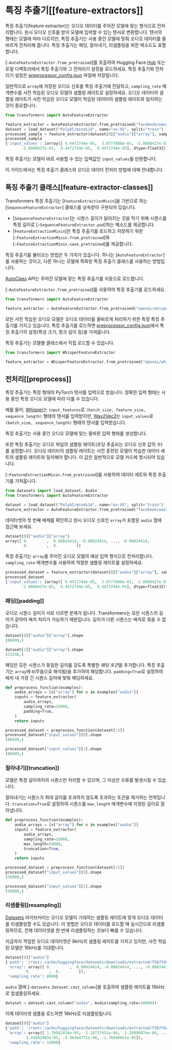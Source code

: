 <!--Copyright 2024 The HuggingFace Team. All rights reserved.

Licensed under the Apache License, Version 2.0 (the "License"); you may not use this file except in compliance with
the License. You may obtain a copy of the License at

http://www.apache.org/licenses/LICENSE-2.0

Unless required by applicable law or agreed to in writing, software distributed under the License is distributed on
an "AS IS" BASIS, WITHOUT WARRANTIES OR CONDITIONS OF ANY KIND, either express or implied. See the License for the
specific language governing permissions and limitations under the License.

⚠️ Note that this file is in Markdown but contain specific syntax for our doc-builder (similar to MDX) that may not be
rendered properly in your Markdown viewer.

-->

# 특징 추출기[[feature-extractors]]

특징 추출기(feature extractor)는 오디오 데이터를 주어진 모델에 맞는 형식으로 전처리합니다. 원시 오디오 신호를 받아 모델에 입력할 수 있는 텐서로 변환합니다. 텐서의 형태는 모델에 따라 다르지만, 특징 추출기는 사용 중인 모델에 맞춰 오디오 데이터를 올바르게 전처리해 줍니다. 특징 추출기는 패딩, 잘라내기, 리샘플링을 위한 메소드도 포함합니다.

[`~AutoFeatureExtractor.from_pretrained`]를 호출하여 Hugging Face [Hub](https://hf.co/models) 또는 로컬 디렉토리에서 특징 추출기와 그 전처리기 설정을 로드하세요. 특징 추출기와 전처리기 설정은 [preprocessor_config.json](https://hf.co/openai/whisper-tiny/blob/main/preprocessor_config.json) 파일에 저장됩니다.

일반적으로 `array`에 저장된 오디오 신호를 특징 추출기에 전달하고, `sampling_rate` 매개변수를 사전 학습된 오디오 모델의 샘플링 레이트로 설정하세요. 오디오 데이터의 샘플링 레이트가 사전 학습된 오디오 모델이 학습된 데이터의 샘플링 레이트와 일치하는 것이 중요합니다.

```py
from transformers import AutoFeatureExtractor

feature_extractor = AutoFeatureExtractor.from_pretrained("facebook/wav2vec2-base")
dataset = load_dataset("PolyAI/minds14", name="en-US", split="train")
processed_sample = feature_extractor(dataset[0]["audio"]["array"], sampling_rate=16000)
processed_sample
{'input_values': [array([ 9.4472744e-05,  3.0777880e-03, -2.8888427e-03, ...,
       -2.8888427e-03,  9.4472744e-05,  9.4472744e-05], dtype=float32)]}
```

특징 추출기는 모델이 바로 사용할 수 있는 입력값인 `input_values`를 반환합니다.

이 가이드에서는 특징 추출기 클래스와 오디오 데이터 전처리 방법에 대해 안내합니다.

## 특징 추출기 클래스[[feature-extractor-classes]]

Transformers 특징 추출기는 [`FeatureExtractionMixin`]을 기반으로 하는 [`SequenceFeatureExtractor`] 클래스를 상속받아 구현되어 있습니다.

- [`SequenceFeatureExtractor`]는 시퀀스 길이가 달라지는 것을 막기 위해 시퀀스를 특정 길이로 [`~SequenceFeatureExtractor.pad`]하는 메소드를 제공합니다.
- [`FeatureExtractionMixin`]은 특징 추출기를 로드하고 저장하기 위한 [`~FeatureExtractionMixin.from_pretrained`]와 [`~FeatureExtractionMixin.save_pretrained`]를 제공합니다.

특징 추출기를 불러오는 방법은 두 가지가 있습니다. 하나는 [`AutoFeatureExtractor`]를 사용하는 것이고, 다른 하나는 모델에 특화된 특징 추출기 클래스를 사용하는 방법입니다.

<hfoptions id="feature-extractor-classes">
<hfoption id="AutoFeatureExtractor">

[AutoClass](./model_doc/auto) API는 주어진 모델에 맞는 특징 추출기를 자동으로 로드합니다.

[`~AutoFeatureExtractor.from_pretrained`]를 사용하여 특징 추출기를 로드하세요.

```py
from transformers import AutoFeatureExtractor

feature_extractor = AutoFeatureExtractor.from_pretrained("openai/whisper-tiny")
```

</hfoption>
<hfoption id="model-specific feature extractor">

모든 사전 학습된 오디오 모델은 오디오 데이터를 올바르게 처리하기 위한 특정 특징 추출기를 가지고 있습니다. 특징 추출기를 로드하면 [preprocessor_config.json](https://hf.co/openai/whisper-tiny/blob/main/preprocessor_config.json)에서 특징 추출기의 설정(특성 크기, 청크 길이 등)을 가져옵니다.

특징 추출기는 모델별 클래스에서 직접 로드할 수 있습니다.

```py
from transformers import WhisperFeatureExtractor

feature_extractor = WhisperFeatureExtractor.from_pretrained("openai/whisper-tiny")
```

</hfoption>
</hfoptions>

## 전처리[[preprocess]]

특징 추출기는 특정 형태의 PyTorch 텐서를 입력으로 받습니다. 정확한 입력 형태는 사용 중인 특정 오디오 모델에 따라 다를 수 있습니다.

예를 들어, [Whisper](https://huggingface.co/docs/transformers/model_doc/whisper)는 `input_features`로 `(batch_size, feature_size, sequence_length)` 형태의 텐서를 입력받지만, [Wav2Vec2](https://hf.co/docs/transformers/model_doc/wav2vec2)는 `input_values`로 `(batch_size, sequence_length)` 형태의 텐서를 입력받습니다.

특징 추출기는 사용 중인 오디오 모델에 맞는 올바른 입력 형태를 생성합니다.

또한 특징 추출기는 오디오 파일의 샘플링 레이트(초당 추출되는 오디오 신호 값의 수)를 설정합니다. 오디오 데이터의 샘플링 레이트는 사전 훈련된 모델이 학습한 데이터 세트의 샘플링 레이트와 일치해야 합니다. 이 값은 일반적으로 모델 카드에 명시되어 있습니다.

[`~FeatureExtractionMixin.from_pretrained`]를 사용하여 데이터 세트와 특징 추출기를 가져옵니다.

```py
from datasets import load_dataset, Audio
from transformers import AutoFeatureExtractor

dataset = load_dataset("PolyAI/minds14", name="en-US", split="train")
feature_extractor = AutoFeatureExtractor.from_pretrained("facebook/wav2vec2-base")
```

데이터셋의 첫 번째 예제를 확인하고 원시 오디오 신호인 `array`가 포함된 `audio` 열에 접근해 보세요.

```py
dataset[0]["audio"]["array"]
array([ 0.        ,  0.00024414, -0.00024414, ..., -0.00024414,
        0.        ,  0.        ])
```

특징 추출기는 `array`를 주어진 오디오 모델의 예상 입력 형식으로 전처리합니다. `sampling_rate` 매개변수를 사용하여 적절한 샘플링 레이트를 설정하세요.

```py
processed_dataset = feature_extractor(dataset[0]["audio"]["array"], sampling_rate=16000)
processed_dataset
{'input_values': [array([ 9.4472744e-05,  3.0777880e-03, -2.8888427e-03, ...,
       -2.8888427e-03,  9.4472744e-05,  9.4472744e-05], dtype=float32)]}
```

### 패딩[[padding]]

오디오 시퀀스 길이가 서로 다르면 문제가 됩니다. Transformers는 모든 시퀀스의 길이가 같아야 배치 처리가 가능하기 때문입니다. 길이가 다른 시퀀스는 배치로 묶을 수 없습니다.

```py
dataset[0]["audio"]["array"].shape
(86699,)

dataset[1]["audio"]["array"].shape
(53248,)
```

패딩은 모든 시퀀스가 동일한 길이를 갖도록 특별한 *패딩 토큰*을 추가합니다. 특징 추출기는 `array`에 `0`(무음으로 해석됨)을 추가하여 패딩합니다. `padding=True`로 설정하여 배치 내 가장 긴 시퀀스 길이에 맞춰 패딩하세요.

```py
def preprocess_function(examples):
    audio_arrays = [x["array"] for x in examples["audio"]]
    inputs = feature_extractor(
        audio_arrays,
        sampling_rate=16000,
        padding=True,
    )
    return inputs

processed_dataset = preprocess_function(dataset[:5])
processed_dataset["input_values"][0].shape
(86699,)

processed_dataset["input_values"][1].shape
(86699,)
```

### 잘라내기[[truncation]]

모델은 특정 길이까지의 시퀀스만 처리할 수 있으며, 그 이상은 오류를 발생시킬 수 있습니다.

잘라내기는 시퀀스가 최대 길이를 초과하지 않도록 초과하는 토큰을 제거하는 전략입니다. `truncation=True`로 설정하여 시퀀스를 `max_length` 매개변수에 지정된 길이로 잘라냅니다.

```py
def preprocess_function(examples):
    audio_arrays = [x["array"] for x in examples["audio"]]
    inputs = feature_extractor(
        audio_arrays,
        sampling_rate=16000,
        max_length=50000,
        truncation=True,
    )
    return inputs

processed_dataset = preprocess_function(dataset[:5])
processed_dataset["input_values"][0].shape
(50000,)

processed_dataset["input_values"][1].shape
(50000,)
```

### 리샘플링[[resampling]]

[Datasets](https://hf.co/docs/datasets/index) 라이브러리는 오디오 모델이 기대하는 샘플링 레이트에 맞게 오디오 데이터를 리샘플링할 수도 있습니다. 이 방법은 오디오 데이터를 로드할 때 실시간으로 리샘플링하므로, 전체 데이터셋을 한 번에 리샘플링하는 것보다 빠를 수 있습니다.

지금까지 작업한 오디오 데이터셋은 8kHz의 샘플링 레이트를 가지고 있지만, 사전 학습된 모델은 16kHz를 기대합니다.

```py
dataset[0]["audio"]
{'path': '/root/.cache/huggingface/datasets/downloads/extracted/f507fdca7f475d961f5bb7093bcc9d544f16f8cab8608e772a2ed4fbeb4d6f50/en-US~JOINT_ACCOUNT/602ba55abb1e6d0fbce92065.wav',
 'array': array([ 0.        ,  0.00024414, -0.00024414, ..., -0.00024414,
         0.        ,  0.        ]),
 'sampling_rate': 8000}
```

`audio` 열에 [`~datasets.Dataset.cast_column`]을 호출하여 샘플링 레이트를 16kHz로 업샘플링하세요.

```py
dataset = dataset.cast_column("audio", Audio(sampling_rate=16000))
```

이제 데이터셋 샘플을 로드하면 16kHz로 리샘플링됩니다.

```py
dataset[0]["audio"]
{'path': '/root/.cache/huggingface/datasets/downloads/extracted/f507fdca7f475d961f5bb7093bcc9d544f16f8cab8608e772a2ed4fbeb4d6f50/en-US~JOINT_ACCOUNT/602ba55abb1e6d0fbce92065.wav',
 'array': array([ 1.70562416e-05,  2.18727451e-04,  2.28099874e-04, ...,
         3.43842403e-05, -5.96364771e-06, -1.76846661e-05]),
 'sampling_rate': 16000}
```